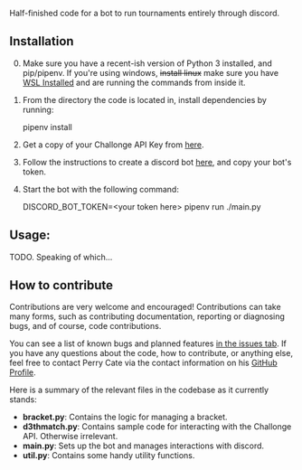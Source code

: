 Half-finished code for a bot to run tournaments entirely through discord.

## Installation
0. Make sure you have a recent-ish version of Python 3 installed, and pip/pipenv. If you're using windows, ~~install linux~~ make sure you have [WSL Installed](https://docs.microsoft.com/en-us/windows/wsl/install-win10) and are running the commands from inside it.
1. From the directory the code is located in, install dependencies by running:

    pipenv install

2. Get a copy of your Challonge API Key from [here](https://challonge.com/settings/developer).

3. Follow the instructions to create a discord bot [here](https://discordpy.readthedocs.io/en/latest/discord.html), and copy your bot's token.

4. Start the bot with the following command:

    DISCORD_BOT_TOKEN=\<your token here\> pipenv run ./main.py

## Usage:
TODO. Speaking of which...

## How to contribute
Contributions are very welcome and encouraged! 
Contributions can take many forms, such as contributing documentation, reporting or diagnosing bugs, and of course, code contributions.

You can see a list of known bugs and planned features [in the issues tab](https://github.com/perrycate/discord-tournament-bot/issues).
If you have any questions about the code, how to contribute, or anything else, feel free to contact Perry Cate via the contact information on his [GitHub Profile](https://github.com/perrycate).

Here is a summary of the relevant files in the codebase as it currently stands:
 * **bracket.py**: Contains the logic for managing a bracket.
 * **d3thmatch.py**: Contains sample code for interacting with the Challonge API. Otherwise irrelevant.
 * **main.py**: Sets up the bot and manages interactions with discord.
 * **util.py**: Contains some handy utility functions.